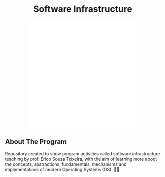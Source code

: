 <h1 align="center">Software Infrastructure</h1>

<p align="center">
  <img src="image/imagegit.png" width="350" title="hover text">
</p>

## About The Program

Repository created to show program activities called software infrastructure teaching by prof. Érico Souza Teixeira, with the aim of learning more about the concepts, abstractions, fundamentals, mechanisms and implementations of modern Operating Systems (OS). 👨‍💻
